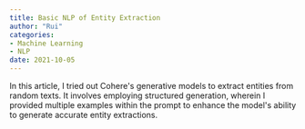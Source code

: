 ```yaml
---
title: Basic NLP of Entity Extraction 
author: "Rui"
categories:
- Machine Learning
- NLP
date: 2021-10-05
---
```




In this article, I tried out Cohere's generative models to extract entities from random texts. It involves employing structured generation, wherein I provided multiple examples within the prompt to enhance the model's ability to generate accurate entity extractions.



